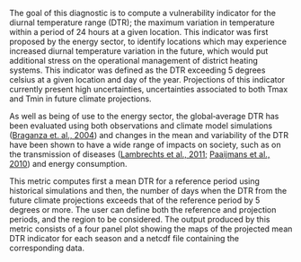 The goal of this diagnostic is to compute a vulnerability indicator for the diurnal temperature range (DTR); the maximum variation in temperature within a period of 24 hours at a given location. This indicator was first proposed by the energy sector, to identify locations which may experience increased diurnal temperature variation in the future, which would put additional stress on the operational management of district heating systems. This indicator was defined as the DTR exceeding 5 degrees celsius at a given location and day of the year. Projections of this indicator currently present high uncertainties, uncertainties associated to both Tmax and Tmin in future climate projections.

As well as being of use to the energy sector, the global‐average DTR has been evaluated using both observations and climate model simulations ([Braganza et. al., 2004](https://doi.org/10.1029/2004GL019998)) and changes in the mean and variability of the DTR have been shown to have a wide range of impacts on society, such as on the transmission of diseases ([Lambrechts et al., 2011;](https://doi.org/10.1073/pnas.1101377108) [Paaijmans et al., 2010](https://doi.org/10.1073/pnas.1006422107)) and energy consumption.

This metric computes first a mean DTR for a reference period using historical simulations and then, the number of days when the DTR from the future climate projections exceeds that of the reference period by 5 degrees or more. The user can define both the reference and projection periods, and the region to be considered. The output produced by this metric consists of a four panel plot showing the maps of the projected mean DTR indicator for each season and a netcdf file containing the corresponding data.
<!--
The diurnal temperature variation indicator act as a proxy for energy demand and the wind capacity factor as a proxy for energy supply. The diurnal temperature indicator is the number of days in a season where the daily temperature variation (tasmax - tasmin) exceeds the vulnerability threshold.
Here, the vulnerability threshold is based on the mean daily temperature variation for the  reference period (1960 -1990) + 5 degrees. This definition was proposed in a study conducted for the DALKIA energy company. The capacity factor is computed using the manufacturer provided  power  curves that  relate  power  output  to  steady  winds  blowing  at  hub  height.  The capacity  factor can be derived from power curve values easily, by dividing power output by the nominal capacity of the turbine. Here the 100-m wind heights are extrapolated from the surface wind speeds.
-->
